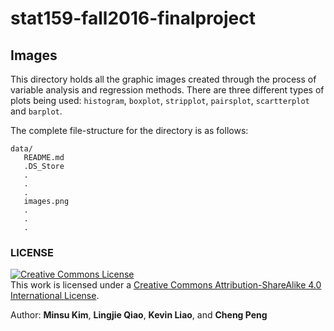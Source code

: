 # stat159-fall2016-finalproject

## Images

This directory holds all the graphic images created through the process of variable analysis and regression methods. There are three different types of plots being used: `histogram`, `boxplot`, `stripplot`, `pairsplot`, `scartterplot` and `barplot`.

The complete file-structure for the directory is as follows:

```
data/
   README.md
   .DS_Store
   .
   .
   .
   images.png
   .
   .
   .
```

### LICENSE

<a rel="license" href="http://creativecommons.org/licenses/by-sa/4.0/"><img alt="Creative Commons License" style="border-width:0" src="https://i.creativecommons.org/l/by-sa/4.0/88x31.png" /></a><br />This work is licensed under a <a rel="license" href="http://creativecommons.org/licenses/by-sa/4.0/">Creative Commons Attribution-ShareAlike 4.0 International License</a>.

Author: **Minsu Kim**, **Lingjie Qiao**, **Kevin Liao**, and **Cheng Peng**
